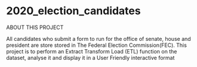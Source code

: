 # 2020_election_candidates
ABOUT THIS PROJECT


All candidates who submit a form to run for the office of senate, house and president are store stored in The Federal Election Commission(FEC).
This project is to perform an Extract Transform Load (ETL) function on the dataset, analyse it and display
it in a User Friendly interactive format

